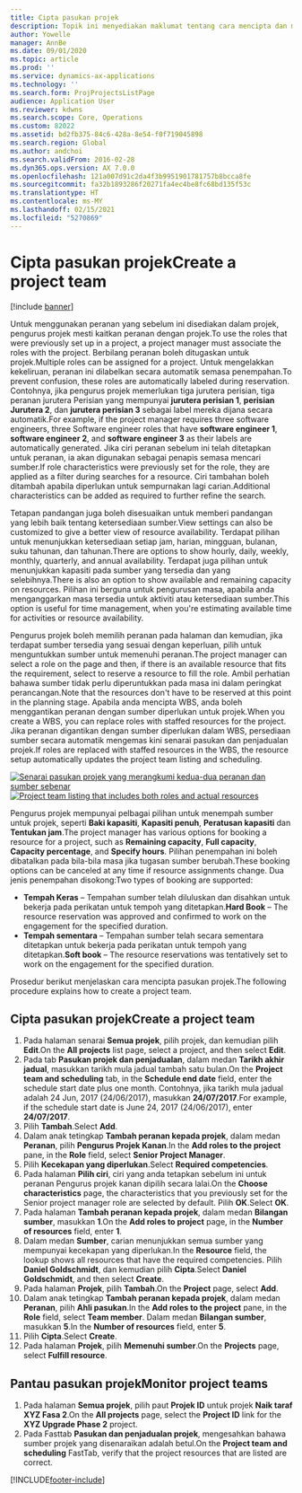 ```yaml
---
title: Cipta pasukan projek
description: Topik ini menyediakan maklumat tentang cara mencipta dan menguruskan pasukan projek.
author: Yowelle
manager: AnnBe
ms.date: 09/01/2020
ms.topic: article
ms.prod: ''
ms.service: dynamics-ax-applications
ms.technology: ''
ms.search.form: ProjProjectsListPage
audience: Application User
ms.reviewer: kdwns
ms.search.scope: Core, Operations
ms.custom: 82022
ms.assetid: bd2fb375-84c6-428a-8e54-f0f719045898
ms.search.region: Global
ms.author: andchoi
ms.search.validFrom: 2016-02-28
ms.dyn365.ops.version: AX 7.0.0
ms.openlocfilehash: 121a007d91c2da4f3b9951901781757b8bcca8fe
ms.sourcegitcommit: fa32b1893286f20271fa4ec4be8fc68bd135f53c
ms.translationtype: HT
ms.contentlocale: ms-MY
ms.lasthandoff: 02/15/2021
ms.locfileid: "5270869"
---
```

# <a name="create-a-project-team"></a><span data-ttu-id="43a32-103">Cipta pasukan projek</span><span class="sxs-lookup"><span data-stu-id="43a32-103">Create a project team</span></span>

[!include [banner](../includes/banner.md)]

<span data-ttu-id="43a32-104">Untuk menggunakan peranan yang sebelum ini disediakan dalam projek, pengurus projek mesti kaitkan peranan dengan projek.</span><span class="sxs-lookup"><span data-stu-id="43a32-104">To use the roles that were previously set up in a project, a project manager must associate the roles with the project.</span></span> <span data-ttu-id="43a32-105">Berbilang peranan boleh ditugaskan untuk projek.</span><span class="sxs-lookup"><span data-stu-id="43a32-105">Multiple roles can be assigned for a project.</span></span> <span data-ttu-id="43a32-106">Untuk mengelakkan kekeliruan, peranan ini dilabelkan secara automatik semasa penempahan.</span><span class="sxs-lookup"><span data-stu-id="43a32-106">To prevent confusion, these roles are automatically labeled during reservation.</span></span> <span data-ttu-id="43a32-107">Contohnya, jika pengurus projek memerlukan tiga jurutera perisian, tiga peranan jurutera Perisian yang mempunyai **jurutera perisian 1**, **perisian Jurutera 2**, dan **jurutera perisian 3** sebagai label mereka dijana secara automatik.</span><span class="sxs-lookup"><span data-stu-id="43a32-107">For example, if the project manager requires three software engineers, three Software engineer roles that have **software engineer 1**, **software engineer 2**, and **software engineer 3** as their labels are automatically generated.</span></span> <span data-ttu-id="43a32-108">Jika ciri peranan sebelum ini telah ditetapkan untuk peranan, ia akan digunakan sebagai penapis semasa mencari sumber.</span><span class="sxs-lookup"><span data-stu-id="43a32-108">If role characteristics were previously set for the role, they are applied as a filter during searches for a resource.</span></span> <span data-ttu-id="43a32-109">Ciri tambahan boleh ditambah apabila diperlukan untuk sempurnakan lagi carian.</span><span class="sxs-lookup"><span data-stu-id="43a32-109">Additional characteristics can be added as required to further refine the search.</span></span>

<span data-ttu-id="43a32-110">Tetapan pandangan juga boleh disesuaikan untuk memberi pandangan yang lebih baik tentang ketersediaan sumber.</span><span class="sxs-lookup"><span data-stu-id="43a32-110">View settings can also be customized to give a better view of resource availability.</span></span> <span data-ttu-id="43a32-111">Terdapat pilihan untuk menunjukkan ketersediaan setiap jam, harian, mingguan, bulanan, suku tahunan, dan tahunan.</span><span class="sxs-lookup"><span data-stu-id="43a32-111">There are options to show hourly, daily, weekly, monthly, quarterly, and annual availability.</span></span> <span data-ttu-id="43a32-112">Terdapat juga pilihan untuk menunjukkan kapasiti pada sumber yang tersedia dan yang selebihnya.</span><span class="sxs-lookup"><span data-stu-id="43a32-112">There is also an option to show available and remaining capacity on resources.</span></span> <span data-ttu-id="43a32-113">Pilihan ini berguna untuk pengurusan masa, apabila anda menganggarkan masa tersedia untuk aktiviti atau ketersediaan sumber.</span><span class="sxs-lookup"><span data-stu-id="43a32-113">This option is useful for time management, when you're estimating available time for activities or resource availability.</span></span>

<span data-ttu-id="43a32-114">Pengurus projek boleh memilih peranan pada halaman dan kemudian, jika terdapat sumber tersedia yang sesuai dengan keperluan, pilih untuk menguntukkan sumber untuk memenuhi peranan.</span><span class="sxs-lookup"><span data-stu-id="43a32-114">The project manager can select a role on the page and then, if there is an available resource that fits the requirement, select to reserve a resource to fill the role.</span></span> <span data-ttu-id="43a32-115">Ambil perhatian bahawa sumber tidak perlu diperuntukkan pada masa ini dalam peringkat perancangan.</span><span class="sxs-lookup"><span data-stu-id="43a32-115">Note that the resources don't have to be reserved at this point in the planning stage.</span></span> <span data-ttu-id="43a32-116">Apabila anda mencipta WBS, anda boleh menggantikan peranan dengan sumber diperlukan untuk projek.</span><span class="sxs-lookup"><span data-stu-id="43a32-116">When you create a WBS, you can replace roles with staffed resources for the project.</span></span> <span data-ttu-id="43a32-117">Jika peranan digantikan dengan sumber diperlukan dalam WBS, persediaan sumber secara automatik mengemas kini senarai pasukan dan penjadualan projek.</span><span class="sxs-lookup"><span data-stu-id="43a32-117">If roles are replaced with staffed resources in the WBS, the resource setup automatically updates the project team listing and scheduling.</span></span>

<span data-ttu-id="43a32-118">[![Senarai pasukan projek yang merangkumi kedua-dua peranan dan sumber sebenar](./media/projectresourcing03-1024x368.jpg)](./media/projectresourcing03.jpg)</span><span class="sxs-lookup"><span data-stu-id="43a32-118">[![Project team listing that includes both roles and actual resources](./media/projectresourcing03-1024x368.jpg)](./media/projectresourcing03.jpg)</span></span> 

<span data-ttu-id="43a32-119">Pengurus projek mempunyai pelbagai pilihan untuk menempah sumber untuk projek, seperti **Baki kapasiti**, **Kapasiti penuh**, **Peratusan kapasiti** dan **Tentukan jam**.</span><span class="sxs-lookup"><span data-stu-id="43a32-119">The project manager has various options for booking a resource for a project, such as **Remaining capacity**, **Full capacity**, **Capacity percentage**, and **Specify hours**.</span></span> <span data-ttu-id="43a32-120">Pilihan penempahan ini boleh dibatalkan pada bila-bila masa jika tugasan sumber berubah.</span><span class="sxs-lookup"><span data-stu-id="43a32-120">These booking options can be canceled at any time if resource assignments change.</span></span> <span data-ttu-id="43a32-121">Dua jenis penempahan disokong:</span><span class="sxs-lookup"><span data-stu-id="43a32-121">Two types of booking are supported:</span></span>

- <span data-ttu-id="43a32-122">**Tempah Keras** – Tempahan sumber telah diluluskan dan disahkan untuk bekerja pada perikatan untuk tempoh yang ditetapkan.</span><span class="sxs-lookup"><span data-stu-id="43a32-122">**Hard Book** – The resource reservation was approved and confirmed to work on the engagement for the specified duration.</span></span>
- <span data-ttu-id="43a32-123">**Tempah sementara** – Tempahan sumber telah secara sementara ditetapkan untuk bekerja pada perikatan untuk tempoh yang ditetapkan.</span><span class="sxs-lookup"><span data-stu-id="43a32-123">**Soft book** – The resource reservations was tentatively set to work on the engagement for the specified duration.</span></span>

<span data-ttu-id="43a32-124">Prosedur berikut menjelaskan cara mencipta pasukan projek.</span><span class="sxs-lookup"><span data-stu-id="43a32-124">The following procedure explains how to create a project team.</span></span>

## <a name="create-a-project-team"></a><span data-ttu-id="43a32-125">Cipta pasukan projek</span><span class="sxs-lookup"><span data-stu-id="43a32-125">Create a project team</span></span>

1. <span data-ttu-id="43a32-126">Pada halaman senarai **Semua projek**, pilih projek, dan kemudian pilih **Edit**.</span><span class="sxs-lookup"><span data-stu-id="43a32-126">On the **All projects** list page, select a project, and then select **Edit**.</span></span>
2. <span data-ttu-id="43a32-127">Pada tab **Pasukan projek dan penjadualan**, dalam medan **Tarikh akhir jadual**, masukkan tarikh mula jadual tambah satu bulan.</span><span class="sxs-lookup"><span data-stu-id="43a32-127">On the **Project team and scheduling** tab, in the **Schedule end date** field, enter the schedule start date plus one month.</span></span> <span data-ttu-id="43a32-128">Contohnya, jika tarikh mula jadual adalah 24 Jun, 2017 (24/06/2017), masukkan **24/07/2017**.</span><span class="sxs-lookup"><span data-stu-id="43a32-128">For example, if the schedule start date is June 24, 2017 (24/06/2017), enter **24/07/2017**.</span></span>
3. <span data-ttu-id="43a32-129">Pilih **Tambah**.</span><span class="sxs-lookup"><span data-stu-id="43a32-129">Select **Add**.</span></span>
4. <span data-ttu-id="43a32-130">Dalam anak tetingkap **Tambah peranan kepada projek**, dalam medan **Peranan**, pilih **Pengurus Projek Kanan**.</span><span class="sxs-lookup"><span data-stu-id="43a32-130">In the **Add roles to the project** pane, in the **Role** field, select **Senior Project Manager**.</span></span>
5. <span data-ttu-id="43a32-131">Pilih **Kecekapan yang diperlukan**.</span><span class="sxs-lookup"><span data-stu-id="43a32-131">Select **Required competencies**.</span></span>
6. <span data-ttu-id="43a32-132">Pada halaman **Pilih ciri**, ciri yang anda tetapkan sebelum ini untuk peranan Pengurus projek kanan dipilih secara lalai.</span><span class="sxs-lookup"><span data-stu-id="43a32-132">On the **Choose characteristics** page, the characteristics that you previously set for the Senior project manager role are selected by default.</span></span> <span data-ttu-id="43a32-133">Pilih **OK**.</span><span class="sxs-lookup"><span data-stu-id="43a32-133">Select **OK**.</span></span>
7. <span data-ttu-id="43a32-134">Pada halaman **Tambah peranan kepada projek**, dalam medan **Bilangan sumber**, masukkan **1**.</span><span class="sxs-lookup"><span data-stu-id="43a32-134">On the **Add roles to project** page, in the **Number of resources** field, enter **1**.</span></span>
8. <span data-ttu-id="43a32-135">Dalam medan **Sumber**, carian menunjukkan semua sumber yang mempunyai kecekapan yang diperlukan.</span><span class="sxs-lookup"><span data-stu-id="43a32-135">In the **Resource** field, the lookup shows all resources that have the required competencies.</span></span> <span data-ttu-id="43a32-136">Pilih **Daniel Goldschmidt**, dan kemudian pilih **Cipta**.</span><span class="sxs-lookup"><span data-stu-id="43a32-136">Select **Daniel Goldschmidt**, and then select **Create**.</span></span>
9. <span data-ttu-id="43a32-137">Pada halaman **Projek**, pilih **Tambah**.</span><span class="sxs-lookup"><span data-stu-id="43a32-137">On the **Project** page, select **Add**.</span></span>
10. <span data-ttu-id="43a32-138">Dalam anak tetingkap **Tambah peranan kepada projek**, dalam medan **Peranan**, pilih **Ahli pasukan**.</span><span class="sxs-lookup"><span data-stu-id="43a32-138">In the **Add roles to the project** pane, in the **Role** field, select **Team member**.</span></span> <span data-ttu-id="43a32-139">Dalam medan **Bilangan sumber**, masukkan **5**.</span><span class="sxs-lookup"><span data-stu-id="43a32-139">In the **Number of resources** field, enter **5**.</span></span>
11. <span data-ttu-id="43a32-140">Pilih **Cipta**.</span><span class="sxs-lookup"><span data-stu-id="43a32-140">Select **Create**.</span></span>
12. <span data-ttu-id="43a32-141">Pada halaman **Projek**, pilih **Memenuhi sumber**.</span><span class="sxs-lookup"><span data-stu-id="43a32-141">On the **Projects** page, select **Fulfill resource**.</span></span>

## <a name="monitor-project-teams"></a><span data-ttu-id="43a32-142">Pantau pasukan projek</span><span class="sxs-lookup"><span data-stu-id="43a32-142">Monitor project teams</span></span>
1. <span data-ttu-id="43a32-143">Pada halaman **Semua projek**, pilih paut **Projek ID** untuk projek **Naik taraf XYZ Fasa 2**.</span><span class="sxs-lookup"><span data-stu-id="43a32-143">On the **All projects** page, select the **Project ID** link for the **XYZ Upgrade Phase 2** project.</span></span>
2. <span data-ttu-id="43a32-144">Pada Fasttab **Pasukan dan penjadualan projek**, mengesahkan bahawa sumber projek yang disenaraikan adalah betul.</span><span class="sxs-lookup"><span data-stu-id="43a32-144">On the **Project team and scheduling** FastTab, verify that the project resources that are listed are correct.</span></span>


[!INCLUDE[footer-include](../includes/footer-banner.md)]